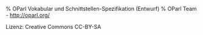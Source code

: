 % OParl Vokabular und Schnittstellen-Spezifikation (Entwurf)
% OParl Team - <http://oparl.org/>


Lizenz: Creative Commons CC-BY-SA

